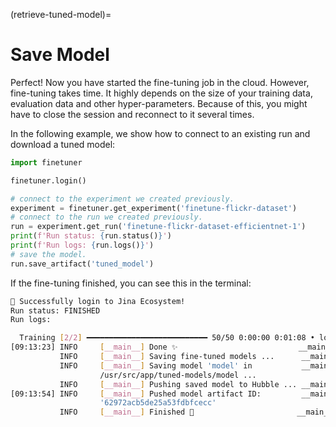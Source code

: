 (retrieve-tuned-model)=
# Save Model

Perfect!
Now you have started the fine-tuning job in the cloud.
However, fine-tuning takes time. It highly depends on the size of your training data, evaluation data and other hyper-parameters. Because of this, you might have to close the session and reconnect to it several times.

In the following example, we show how to connect to an existing run and download a tuned model:

```python
import finetuner

finetuner.login()

# connect to the experiment we created previously.
experiment = finetuner.get_experiment('finetune-flickr-dataset')
# connect to the run we created previously.
run = experiment.get_run('finetune-flickr-dataset-efficientnet-1')
print(f'Run status: {run.status()}')
print(f'Run logs: {run.logs()}')
# save the model.
run.save_artifact('tuned_model')
```

If the fine-tuning finished,
you can see this in the terminal:

```bash
🔐 Successfully login to Jina Ecosystem!
Run status: FINISHED
Run logs:

  Training [2/2] ━━━━━━━━━━━━━━━━━━━━━━━━━━━ 50/50 0:00:00 0:01:08 • loss: 0.050
[09:13:23] INFO     [__main__] Done ✨                           __main__.py:214
           INFO     [__main__] Saving fine-tuned models ...      __main__.py:217
           INFO     [__main__] Saving model 'model' in           __main__.py:228
                    /usr/src/app/tuned-models/model ...                         
           INFO     [__main__] Pushing saved model to Hubble ... __main__.py:232
[09:13:54] INFO     [__main__] Pushed model artifact ID:         __main__.py:238
                    '62972acb5de25a53fdbfcecc'                                  
           INFO     [__main__] Finished 🚀                       __main__.py:240```
```
